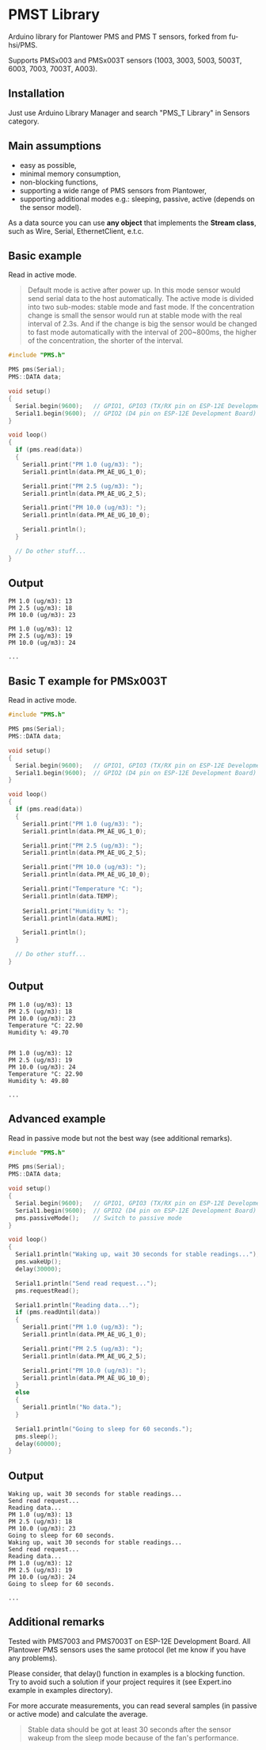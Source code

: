 # PMST Library
Arduino library for Plantower PMS and PMS T sensors, forked from fu-hsi/PMS.

Supports PMSx003 and PMSx003T sensors (1003, 3003, 5003, 5003T, 6003, 7003, 7003T, A003).
## Installation
Just use Arduino Library Manager and search "PMS_T Library" in Sensors category.
## Main assumptions
- easy as possible,
- minimal memory consumption,
- non-blocking functions,
- supporting a wide range of PMS sensors from Plantower,
- supporting additional modes e.g.: sleeping, passive, active (depends on the sensor model).

As a data source you can use **any object** that implements the **Stream class**, such as Wire, Serial, EthernetClient, e.t.c.
## Basic example
Read in active mode.
> Default mode is active after power up. In this mode sensor would send serial data to the host automatically. The active mode is divided into two sub-modes: stable mode and fast mode. If the concentration change is small the sensor would run at stable mode with the real interval of 2.3s. And if the change is big the sensor would be changed to fast mode automatically with the interval of 200~800ms, the higher of the concentration, the shorter of the interval.
```cpp
#include "PMS.h"

PMS pms(Serial);
PMS::DATA data;

void setup()
{
  Serial.begin(9600);   // GPIO1, GPIO3 (TX/RX pin on ESP-12E Development Board)
  Serial1.begin(9600);  // GPIO2 (D4 pin on ESP-12E Development Board)
}

void loop()
{
  if (pms.read(data))
  {
    Serial1.print("PM 1.0 (ug/m3): ");
    Serial1.println(data.PM_AE_UG_1_0);

    Serial1.print("PM 2.5 (ug/m3): ");
    Serial1.println(data.PM_AE_UG_2_5);

    Serial1.print("PM 10.0 (ug/m3): ");
    Serial1.println(data.PM_AE_UG_10_0);

    Serial1.println();
  }

  // Do other stuff...
}
```
## Output
```
PM 1.0 (ug/m3): 13
PM 2.5 (ug/m3): 18
PM 10.0 (ug/m3): 23

PM 1.0 (ug/m3): 12
PM 2.5 (ug/m3): 19
PM 10.0 (ug/m3): 24

...
```
## Basic T example for PMSx003T
Read in active mode.
```cpp
#include "PMS.h"

PMS pms(Serial);
PMS::DATA data;

void setup()
{
  Serial.begin(9600);   // GPIO1, GPIO3 (TX/RX pin on ESP-12E Development Board)
  Serial1.begin(9600);  // GPIO2 (D4 pin on ESP-12E Development Board)
}

void loop()
{
  if (pms.read(data))
  {
    Serial1.print("PM 1.0 (ug/m3): ");
    Serial1.println(data.PM_AE_UG_1_0);

    Serial1.print("PM 2.5 (ug/m3): ");
    Serial1.println(data.PM_AE_UG_2_5);

    Serial1.print("PM 10.0 (ug/m3): ");
    Serial1.println(data.PM_AE_UG_10_0);

    Serial1.print("Temperature °C: ");
    Serial1.println(data.TEMP);
    
    Serial1.print("Humidity %: ");
    Serial1.println(data.HUMI);

    Serial1.println();
  }

  // Do other stuff...
}
```
## Output
```
PM 1.0 (ug/m3): 13
PM 2.5 (ug/m3): 18
PM 10.0 (ug/m3): 23
Temperature °C: 22.90
Humidity %: 49.70


PM 1.0 (ug/m3): 12
PM 2.5 (ug/m3): 19
PM 10.0 (ug/m3): 24
Temperature °C: 22.90
Humidity %: 49.80

...
```
## Advanced example
Read in passive mode but not the best way (see additional remarks). 
```cpp
#include "PMS.h"

PMS pms(Serial);
PMS::DATA data;

void setup()
{
  Serial.begin(9600);   // GPIO1, GPIO3 (TX/RX pin on ESP-12E Development Board)
  Serial1.begin(9600);  // GPIO2 (D4 pin on ESP-12E Development Board)
  pms.passiveMode();    // Switch to passive mode
}

void loop()
{
  Serial1.println("Waking up, wait 30 seconds for stable readings...");
  pms.wakeUp();
  delay(30000);

  Serial1.println("Send read request...");
  pms.requestRead();

  Serial1.println("Reading data...");
  if (pms.readUntil(data))
  {
    Serial1.print("PM 1.0 (ug/m3): ");
    Serial1.println(data.PM_AE_UG_1_0);

    Serial1.print("PM 2.5 (ug/m3): ");
    Serial1.println(data.PM_AE_UG_2_5);

    Serial1.print("PM 10.0 (ug/m3): ");
    Serial1.println(data.PM_AE_UG_10_0);
  }
  else
  {
    Serial1.println("No data.");
  }

  Serial1.println("Going to sleep for 60 seconds.");
  pms.sleep();
  delay(60000);
}
```
## Output
```
Waking up, wait 30 seconds for stable readings...
Send read request...
Reading data...
PM 1.0 (ug/m3): 13
PM 2.5 (ug/m3): 18
PM 10.0 (ug/m3): 23
Going to sleep for 60 seconds.
Waking up, wait 30 seconds for stable readings...
Send read request...
Reading data...
PM 1.0 (ug/m3): 12
PM 2.5 (ug/m3): 19
PM 10.0 (ug/m3): 24
Going to sleep for 60 seconds.

...
```
## Additional remarks
Tested with PMS7003 and PMS7003T on ESP-12E Development Board.
All Plantower PMS sensors uses the same protocol (let me know if you have any problems).

Please consider, that delay() function in examples is a blocking function.  
Try to avoid such a solution if your project requires it (see Expert.ino example in examples directory).

For more accurate measurements, you can read several samples (in passive or active mode) and calculate the average.
> Stable data should be got at least 30 seconds after the sensor wakeup from the sleep mode because of the fan's performance.
